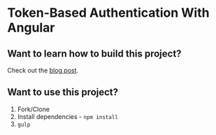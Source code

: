 # Token-Based Authentication With Angular

## Want to learn how to build this project?

Check out the [blog post](http://mherman.org/blog/2017/01/05/token-based-authentication-with-angular).

## Want to use this project?

1. Fork/Clone
1. Install dependencies - `npm install`
1. `gulp`
